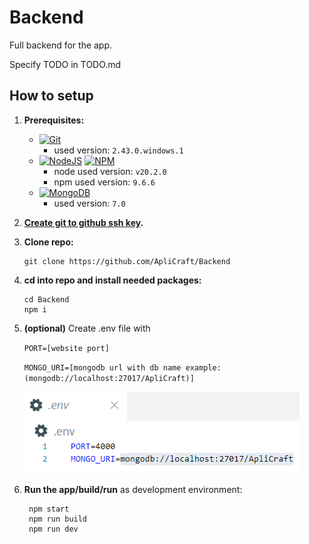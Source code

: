 # Backend

Full backend for the app.

Specify TODO in TODO.md

## How to setup

1. **Prerequisites:**

   - [![Git](https://img.shields.io/badge/git-%23F05033.svg?style=for-the-badge&logo=git&logoColor=white)](https://git-scm.com/downloads)
     - used version: `2.43.0.windows.1`
   - [![NodeJS](https://img.shields.io/badge/node.js-6DA55F?style=for-the-badge&logo=node.js&logoColor=white)](https://nodejs.org/en/download/prebuilt-installer) [![NPM](https://img.shields.io/badge/NPM-%23CB3837.svg?style=for-the-badge&logo=npm&logoColor=white)](https://nodejs.org/en/download/prebuilt-installer)
     - node used version: `v20.2.0`
     - npm used version: `9.6.6`
   - [![MongoDB](https://img.shields.io/badge/MongoDB-4EA94B?style=for-the-badge&logo=mongodb&logoColor=white)](https://mongodb.com)
     - used version: `7.0`

2. **[Create git to github ssh key](https://docs.github.com/en/authentication/connecting-to-github-with-ssh/adding-a-new-ssh-key-to-your-github-account).**
3. **Clone repo:**

   ```powershell|terminal|shell
   git clone https://github.com/ApliCraft/Backend
   ```

4. **cd into repo and install needed packages:**

   ```powershell|terminal|shell
   cd Backend
   npm i
   ```

5. **(optional)** Create .env file with

   `PORT=[website port]`

   `MONGO_URI=[mongodb url with db name example: (mongodb://localhost:27017/ApliCraft)]`

   ![alt text](./assets/image.png)

6. **Run the app/build/run** as development environment:

   ```powershell|terminal|shell
    npm start
    npm run build
    npm run dev
   ```
